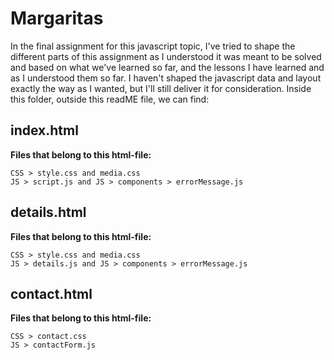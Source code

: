 # Margaritas
In the final assignment for this javascript topic, I've tried to shape the different parts of this assignment as I understood it was meant to be solved and based on what we've learned so far, and the lessons I have learned and as I understood them so far. I haven't shaped the javascript data and layout exactly the way as I wanted, but I'll still deliver it for consideration. 
Inside this folder, outside this readME file, we can find:
## index.html
**Files that belong to this html-file:**
``` 
CSS > style.css and media.css
JS > script.js and JS > components > errorMessage.js
```
## details.html
**Files that belong to this html-file:**
``` 
CSS > style.css and media.css
JS > details.js and JS > components > errorMessage.js
```
## contact.html
**Files that belong to this html-file:**
``` 
CSS > contact.css
JS > contactForm.js 
```
